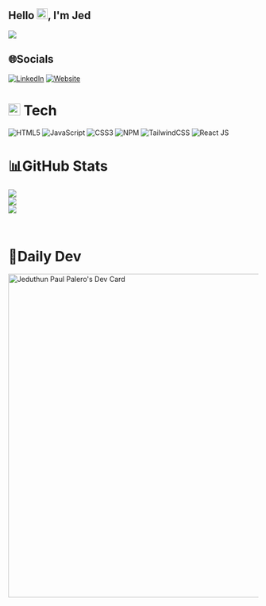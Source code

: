 <h2 align="left">
  Hello <img src="https://media.giphy.com/media/hvRJCLFzcasrR4ia7z/giphy.gif" width="22px" height="22px">, I'm Jed
</h2>
<p align="center">
<p align="left">
  <a href="https://github.com/Jedpalero/Jedpalero/"><img src="https://readme-typing-svg.herokuapp.com?font=Fira+Code&pause=1000&color=1D85F7&random=false&width=435&lines=Welcome+to+my+Github+Account.;I+am+Jed!;A+BSECE+graduate.;An+aspiring+developer..."></a>
</p>

<div align="center">
<div align="left">


## 🌐Socials

[![LinkedIn](https://img.shields.io/badge/LinkedIn-0a66c2.svg?logo=linkedin&logoColor=white)](https://www.linkedin.com/in/jeduthun-paul-palero-a0a581178/)
[![Website](https://img.shields.io/badge/Website-000000.svg?logo=googlechrome&logoColor=white)](https://portfolio-jed-palero.web.app/)
<br>
# <img src="https://media2.giphy.com/media/QssGEmpkyEOhBCb7e1/giphy.gif?cid=ecf05e47a0n3gi1bfqntqmob8g9aid1oyj2wr3ds3mg700bl&rid=giphy.gif" width="24px" height="24px"> Tech
![HTML5](https://img.shields.io/badge/html5-%23E34F26.svg?style=for-the-badge&logo=html5&logoColor=white)
![JavaScript](https://img.shields.io/badge/javascript-%23323330.svg?style=for-the-badge&logo=javascript&logoColor=%23F7DF1E)
![CSS3](https://img.shields.io/badge/css3-264de6.svg?style=for-the-badge&logo=css3&logoColor=white)
![NPM](https://img.shields.io/badge/NPM-%23000000.svg?style=for-the-badge&logo=npm&logoColor=white)
![TailwindCSS](https://img.shields.io/badge/tailwindcss-%2338B2AC.svg?style=for-the-badge&logo=tailwind-css&logoColor=white)
![React JS](https://img.shields.io/badge/react-%2331A8FF.svg?style=for-the-badge&logo=react&logoColor=white)

# 📊GitHub Stats

![](https://github-readme-stats.vercel.app/api?username=Jedpalero&theme=transparent&hide_border=false&include_all_commits=false&count_private=false)<br/>
![](https://github-readme-streak-stats.herokuapp.com/?user=Jedpalero&theme=transparent&hide_border=false)<br/>
![](https://github-readme-stats.vercel.app/api/top-langs/?username=Jedpalero&theme=transparent&hide_border=false&include_all_commits=false&count_private=false&layout=compact)

<br>

# 📰Daily Dev

<a href="https://app.daily.dev/jedpalero"><img src="https://api.daily.dev/devcards/v2/lVR5bEOaPuvtdyLnPcAaO.png?r=yn7&type=wide" width="652" alt="Jeduthun Paul Palero's Dev Card"/></a>



</div>

